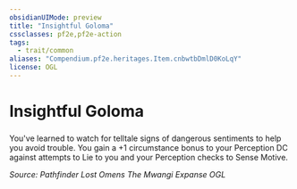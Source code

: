 ```yaml
---
obsidianUIMode: preview
title: "Insightful Goloma"
cssclasses: pf2e,pf2e-action
tags:
  - trait/common
aliases: "Compendium.pf2e.heritages.Item.cnbwtbDmlD0KoLqY"
license: OGL
---
```

# Insightful Goloma

### 






You've learned to watch for telltale signs of dangerous sentiments to help you avoid trouble. You gain a +1 circumstance bonus to your Perception DC against attempts to Lie to you and your Perception checks to Sense Motive.

*Source: Pathfinder Lost Omens The Mwangi Expanse*
*OGL*